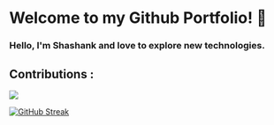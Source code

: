 # Welcome to my Github Portfolio! 👋

### Hello, I'm Shashank and love to explore new technologies.

<!--
**0xShax2nk/0xShax2nk** is a ✨ _special_ ✨ repository because its `README.md` (this file) appears on your GitHub profile.

Here are some ideas to get you started:

- 🔭 I’m currently working on ...
- 🌱 I’m currently learning ...
- 👯 I’m looking to collaborate on ...
- 🤔 I’m looking for help with ...
- 💬 Ask me about ...
- 📫 How to reach me: ...
- 😄 Pronouns: ...
- ⚡ Fun fact: ...
-->

## Contributions : 

<img 
   src="https://github-readme-stats.vercel.app/api?username=0xShax2nk&show_icons=true&theme=neon-dark" 
/>
  
[![GitHub Streak](https://streak-stats.demolab.com?user=0xShax2nk&theme=github-dark-blue)](https://git.io/streak-stats)
